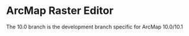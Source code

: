 ArcMap Raster Editor
====================

The 10.0 branch is the development branch specific for ArcMap 10.0/10.1
